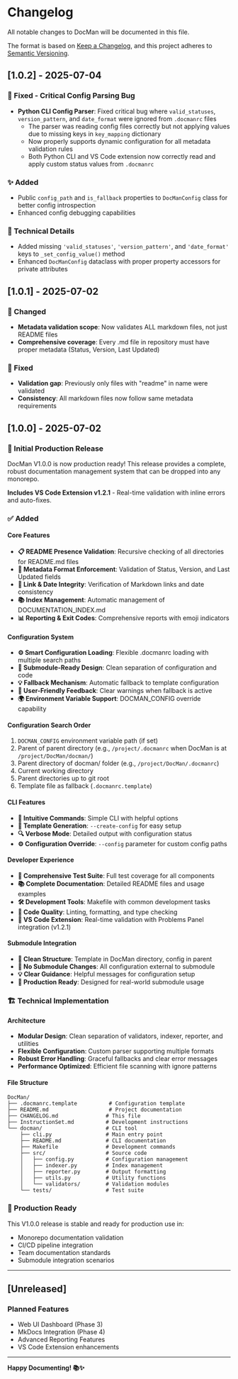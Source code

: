 # Changelog

All notable changes to DocMan will be documented in this file.

The format is based on [Keep a Changelog](https://keepachangelog.com/en/1.0.0/),
and this project adheres to [Semantic Versioning](https://semver.org/spec/v2.0.0.html).

## [1.0.2] - 2025-07-04

### 🐛 Fixed - Critical Config Parsing Bug
- **Python CLI Config Parser**: Fixed critical bug where `valid_statuses`, `version_pattern`, and `date_format` were ignored from `.docmanrc` files
  - The parser was reading config files correctly but not applying values due to missing keys in `key_mapping` dictionary
  - Now properly supports dynamic configuration for all metadata validation rules
  - Both Python CLI and VS Code extension now correctly read and apply custom status values from `.docmanrc`

### ✨ Added
- Public `config_path` and `is_fallback` properties to `DocManConfig` class for better config introspection
- Enhanced config debugging capabilities

### 🔧 Technical Details
- Added missing `'valid_statuses'`, `'version_pattern'`, and `'date_format'` keys to `_set_config_value()` method
- Enhanced `DocManConfig` dataclass with proper property accessors for private attributes

## [1.0.1] - 2025-07-02

### 🔧 Changed
- **Metadata validation scope**: Now validates ALL markdown files, not just README files
- **Comprehensive coverage**: Every .md file in repository must have proper metadata (Status, Version, Last Updated)

### 🐛 Fixed
- **Validation gap**: Previously only files with "readme" in name were validated
- **Consistency**: All markdown files now follow same metadata requirements

## [1.0.0] - 2025-07-02

### 🎉 Initial Production Release

DocMan V1.0.0 is now production ready! This release provides a complete, robust documentation management system that can be dropped into any monorepo.

**Includes VS Code Extension v1.2.1** - Real-time validation with inline errors and auto-fixes.

### ✅ Added

#### Core Features
- **📋 README Presence Validation**: Recursive checking of all directories for README.md files
- **📝 Metadata Format Enforcement**: Validation of Status, Version, and Last Updated fields
- **🔗 Link & Date Integrity**: Verification of Markdown links and date consistency
- **📚 Index Management**: Automatic management of DOCUMENTATION_INDEX.md
- **📊 Reporting & Exit Codes**: Comprehensive reports with emoji indicators

#### Configuration System
- **⚙️ Smart Configuration Loading**: Flexible .docmanrc loading with multiple search paths
- **🔄 Submodule-Ready Design**: Clean separation of configuration and code
- **💡 Fallback Mechanism**: Automatic fallback to template configuration
- **🚨 User-Friendly Feedback**: Clear warnings when fallback is active
- **🌍 Environment Variable Support**: DOCMAN_CONFIG override capability

#### Configuration Search Order
1. `DOCMAN_CONFIG` environment variable path (if set)
2. Parent of parent directory (e.g., `/project/.docmanrc` when DocMan is at `/project/DocMan/docman/`)
3. Parent directory of docman/ folder (e.g., `/project/DocMan/.docmanrc`)
4. Current working directory
5. Parent directories up to git root
6. Template file as fallback (`.docmanrc.template`)

#### CLI Features
- **🎯 Intuitive Commands**: Simple CLI with helpful options
- **📝 Template Generation**: `--create-config` for easy setup
- **🔍 Verbose Mode**: Detailed output with configuration status
- **⚙️ Configuration Override**: `--config` parameter for custom config paths

#### Developer Experience
- **🧪 Comprehensive Test Suite**: Full test coverage for all components
- **📚 Complete Documentation**: Detailed README files and usage examples
- **🛠️ Development Tools**: Makefile with common development tasks
- **🎨 Code Quality**: Linting, formatting, and type checking
- **🔌 VS Code Extension**: Real-time validation with Problems Panel integration (v1.2.1)

#### Submodule Integration
- **📁 Clean Structure**: Template in DocMan directory, config in parent
- **🔄 No Submodule Changes**: All configuration external to submodule
- **💡 Clear Guidance**: Helpful messages for configuration setup
- **🎯 Production Ready**: Designed for real-world submodule usage

### 🏗️ Technical Implementation

#### Architecture
- **Modular Design**: Clean separation of validators, indexer, reporter, and utilities
- **Flexible Configuration**: Custom parser supporting multiple formats
- **Robust Error Handling**: Graceful fallbacks and clear error messages
- **Performance Optimized**: Efficient file scanning with ignore patterns

#### File Structure
```
DocMan/
├── .docmanrc.template          # Configuration template
├── README.md                   # Project documentation
├── CHANGELOG.md               # This file
├── InstructionSet.md          # Development instructions
└── docman/                    # CLI tool
    ├── cli.py                 # Main entry point
    ├── README.md              # CLI documentation
    ├── Makefile               # Development commands
    ├── src/                   # Source code
    │   ├── config.py          # Configuration management
    │   ├── indexer.py         # Index management
    │   ├── reporter.py        # Output formatting
    │   ├── utils.py           # Utility functions
    │   └── validators/        # Validation modules
    └── tests/                 # Test suite
```

### 🎯 Production Ready

This V1.0.0 release is stable and ready for production use in:
- Monorepo documentation validation
- CI/CD pipeline integration
- Team documentation standards
- Submodule integration scenarios

---

## [Unreleased]

### Planned Features
- Web UI Dashboard (Phase 3)
- MkDocs Integration (Phase 4)
- Advanced Reporting Features
- VS Code Extension enhancements

---

**Happy Documenting! 📚✨**

